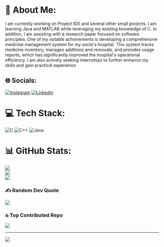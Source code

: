 # 💫 About Me:
I am currently working on Project IDX and several other small projects. I am learning Java and MATLAB while leveraging my existing knowledge of C. In addition, I am assisting with a research paper focused on software principles. One of my notable achievements is developing a comprehensive medicine management system for my uncle's hospital. This system tracks medicine inventory, manages additions and removals, and provides usage reports, which has significantly improved the hospital's operational efficiency. I am also actively seeking internships to further enhance my skills and gain practical experience


## 🌐 Socials:
[![Instagram](https://img.shields.io/badge/Instagram-%23E4405F.svg?logo=Instagram&logoColor=white)](https://instagram.com/simplyashhar) [![LinkedIn](https://img.shields.io/badge/LinkedIn-%230077B5.svg?logo=linkedin&logoColor=white)](https://linkedin.com/in/ashhar-ahmad-khan) 

# 💻 Tech Stack:
![C](https://img.shields.io/badge/c-%2300599C.svg?style=flat-square&logo=c&logoColor=white) ![C++](https://img.shields.io/badge/c++-%2300599C.svg?style=flat-square&logo=c%2B%2B&logoColor=white) ![Java](https://img.shields.io/badge/java-%23ED8B00.svg?style=flat-square&logo=openjdk&logoColor=white)
# 📊 GitHub Stats:
![](https://github-readme-stats.vercel.app/api?username=AshharAhmadKhan&theme=tokyonight&hide_border=false&include_all_commits=false&count_private=false)<br/>
![](https://github-readme-streak-stats.herokuapp.com/?user=AshharAhmadKhan&theme=tokyonight&hide_border=false)<br/>
![](https://github-readme-stats.vercel.app/api/top-langs/?username=AshharAhmadKhan&theme=tokyonight&hide_border=false&include_all_commits=false&count_private=false&layout=compact)

### ✍️ Random Dev Quote
![](https://quotes-github-readme.vercel.app/api?type=horizontal&theme=tokyonight)

### 🔝 Top Contributed Repo
![](https://github-contributor-stats.vercel.app/api?username=AshharAhmadKhan&limit=5&theme=tokyonight&combine_all_yearly_contributions=true)

---
[![](https://visitcount.itsvg.in/api?id=AshharAhmadKhan&icon=0&color=0)](https://visitcount.itsvg.in)

<!-- Proudly created with GPRM ( https://gprm.itsvg.in ) -->
